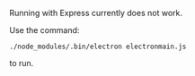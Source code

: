 Running with Express currently does not work.

Use the command:

`./node_modules/.bin/electron electronmain.js`

to run.
